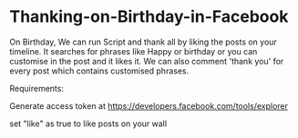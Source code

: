 # Thanking-on-Birthday-in-Facebook

On Birthday, We can run Script and thank all by liking the posts on your timeline.
It searches for phrases like Happy or birthday or you can customise in the post and it likes it.
We can also comment 'thank you' for every post which contains customised phrases.

Requirements:

 Generate access token at https://developers.facebook.com/tools/explorer
 
 set "like" as true to like posts on your wall

